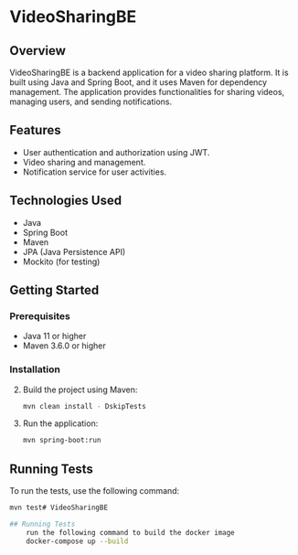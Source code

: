 # VideoSharingBE

## Overview
VideoSharingBE is a backend application for a video sharing platform. It is built using Java and Spring Boot, and it uses Maven for dependency management. The application provides functionalities for sharing videos, managing users, and sending notifications.

## Features
- User authentication and authorization using JWT.
- Video sharing and management.
- Notification service for user activities.

## Technologies Used
- Java
- Spring Boot
- Maven
- JPA (Java Persistence API)
- Mockito (for testing)

## Getting Started

### Prerequisites
- Java 11 or higher
- Maven 3.6.0 or higher

### Installation

2. Build the project using Maven:
    ```sh
    mvn clean install - DskipTests
    ```

3. Run the application:
    ```sh
    mvn spring-boot:run
    ```

## Running Tests
To run the tests, use the following command:
```sh
mvn test# VideoSharingBE

## Running Tests
    run the following command to build the docker image
    docker-compose up --build
